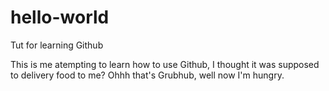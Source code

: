 # hello-world
Tut for learning Github

This is me atempting to learn how to use Github, I thought it was supposed to
delivery food to me? Ohhh that's Grubhub, well now I'm hungry.



